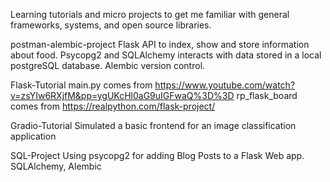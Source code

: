 Learning tutorials and micro projects to get me familiar with general frameworks, systems, and open source libraries.

postman-alembic-project
Flask API to index, show and store information about food.
Psycopg2 and SQLAlchemy interacts with data stored in a local postgreSQL database.
Alembic version control. 

Flask-Tutorial
main.py comes from https://www.youtube.com/watch?v=zsYIw6RXjfM&pp=ygUKcHl0aG9uIGFwaQ%3D%3D
rp_flask_board comes from https://realpython.com/flask-project/

Gradio-Tutorial
Simulated a basic frontend for an image classification application

SQL-Project
Using psycopg2 for adding Blog Posts to a Flask Web app. 
SQLAlchemy, Alembic


